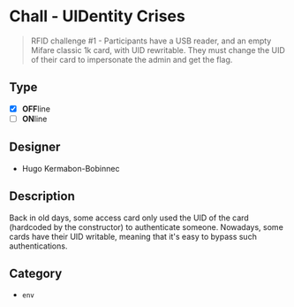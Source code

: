 # Chall - UIDentity Crises

> RFID challenge #1 - Participants have a USB reader, and an empty Mifare classic 1k card, with UID rewritable. They must change the UID of their card to impersonate the admin and get the flag.

## Type

- [X] **OFF**line
- [ ] **ON**line

## Designer

- Hugo Kermabon-Bobinnec

## Description

Back in old days, some access card only used the UID of the card (hardcoded by the constructor) to authenticate someone. Nowadays, some cards have their UID writable, meaning that it's easy to bypass such authentications.

## Category

- `env`
